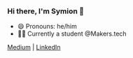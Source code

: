 ### Hi there, I'm Symion 👋
- 😄 Pronouns: he/him
- 👨‍💻 Currently a student @Makers.tech

[Medium](https://medium.com/@symion.edwards) | [LinkedIn](https://www.linkedin.com/in/symion-edwards-433158109/)
